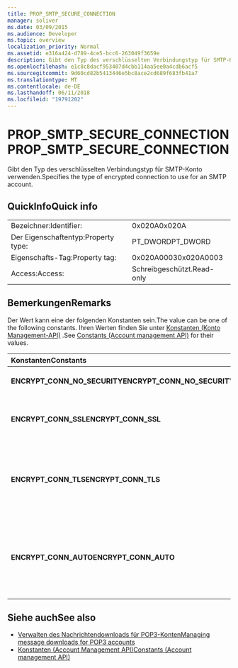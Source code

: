 ```yaml
---
title: PROP_SMTP_SECURE_CONNECTION
manager: soliver
ms.date: 03/09/2015
ms.audience: Developer
ms.topic: overview
localization_priority: Normal
ms.assetid: e316a424-d789-4ce5-bcc6-263049f3659e
description: Gibt den Typ des verschlüsselten Verbindungstyp für SMTP-Konto verwenden.
ms.openlocfilehash: e1c8c8dacf953407d4cbb114aa5ee0a4cdb6acf5
ms.sourcegitcommit: 9d60cd82b5413446e5bc8ace2cd689f683fb41a7
ms.translationtype: MT
ms.contentlocale: de-DE
ms.lasthandoff: 06/11/2018
ms.locfileid: "19791202"
---
```

# <a name="propsmtpsecureconnection"></a><span data-ttu-id="8e119-103">PROP_SMTP_SECURE_CONNECTION</span><span class="sxs-lookup"><span data-stu-id="8e119-103">PROP_SMTP_SECURE_CONNECTION</span></span>

<span data-ttu-id="8e119-104">Gibt den Typ des verschlüsselten Verbindungstyp für SMTP-Konto verwenden.</span><span class="sxs-lookup"><span data-stu-id="8e119-104">Specifies the type of encrypted connection to use for an SMTP account.</span></span>
  
## <a name="quick-info"></a><span data-ttu-id="8e119-105">QuickInfo</span><span class="sxs-lookup"><span data-stu-id="8e119-105">Quick info</span></span>

|||
|:-----|:-----|
|<span data-ttu-id="8e119-106">Bezeichner:</span><span class="sxs-lookup"><span data-stu-id="8e119-106">Identifier:</span></span>  <br/> |<span data-ttu-id="8e119-107">0x020A</span><span class="sxs-lookup"><span data-stu-id="8e119-107">0x020A</span></span>  <br/> |
|<span data-ttu-id="8e119-108">Der Eigenschaftentyp:</span><span class="sxs-lookup"><span data-stu-id="8e119-108">Property type:</span></span>  <br/> |<span data-ttu-id="8e119-109">PT_DWORD</span><span class="sxs-lookup"><span data-stu-id="8e119-109">PT_DWORD</span></span>  <br/> |
|<span data-ttu-id="8e119-110">Eigenschafts-Tag:</span><span class="sxs-lookup"><span data-stu-id="8e119-110">Property tag:</span></span>  <br/> |<span data-ttu-id="8e119-111">0x020A0003</span><span class="sxs-lookup"><span data-stu-id="8e119-111">0x020A0003</span></span>  <br/> |
|<span data-ttu-id="8e119-112">Access:</span><span class="sxs-lookup"><span data-stu-id="8e119-112">Access:</span></span>  <br/> |<span data-ttu-id="8e119-113">Schreibgeschützt.</span><span class="sxs-lookup"><span data-stu-id="8e119-113">Read-only</span></span>  <br/> |
   
## <a name="remarks"></a><span data-ttu-id="8e119-114">Bemerkungen</span><span class="sxs-lookup"><span data-stu-id="8e119-114">Remarks</span></span>

<span data-ttu-id="8e119-115">Der Wert kann eine der folgenden Konstanten sein.</span><span class="sxs-lookup"><span data-stu-id="8e119-115">The value can be one of the following constants.</span></span> <span data-ttu-id="8e119-116">Ihren Werten finden Sie unter [Konstanten (Konto Management-API)](constants-account-management-api.md) .</span><span class="sxs-lookup"><span data-stu-id="8e119-116">See [Constants (Account management API)](constants-account-management-api.md) for their values.</span></span> 
  
|<span data-ttu-id="8e119-117">**Konstanten**</span><span class="sxs-lookup"><span data-stu-id="8e119-117">**Constants**</span></span>|<span data-ttu-id="8e119-118">**Beschreibung**</span><span class="sxs-lookup"><span data-stu-id="8e119-118">**Description**</span></span>|
|:-----|:-----|
|<span data-ttu-id="8e119-119">**ENCRYPT_CONN_NO_SECURITY**</span><span class="sxs-lookup"><span data-stu-id="8e119-119">**ENCRYPT_CONN_NO_SECURITY**</span></span> <br/> |<span data-ttu-id="8e119-120">Verwenden Sie keine Verschlüsselung.</span><span class="sxs-lookup"><span data-stu-id="8e119-120">Do not use any encryption.</span></span>  <br/> |
|<span data-ttu-id="8e119-121">**ENCRYPT_CONN_SSL**</span><span class="sxs-lookup"><span data-stu-id="8e119-121">**ENCRYPT_CONN_SSL**</span></span> <br/> |<span data-ttu-id="8e119-122">Verschlüsselung Secure Socket Layer (SSL) verwenden.</span><span class="sxs-lookup"><span data-stu-id="8e119-122">Use Secure Socket Layer (SSL) encryption.</span></span>  <br/> |
|<span data-ttu-id="8e119-123">**ENCRYPT_CONN_TLS**</span><span class="sxs-lookup"><span data-stu-id="8e119-123">**ENCRYPT_CONN_TLS**</span></span> <br/> |<span data-ttu-id="8e119-124">Verschlüsselung und Authentifizierung-Protokoll (Transport Layer Security, TLS) verwenden.</span><span class="sxs-lookup"><span data-stu-id="8e119-124">Use Transport Layer Security (TLS) encryption and authentication protocol.</span></span>  <br/> |
|<span data-ttu-id="8e119-125">**ENCRYPT_CONN_AUTO**</span><span class="sxs-lookup"><span data-stu-id="8e119-125">**ENCRYPT_CONN_AUTO**</span></span> <br/> |<span data-ttu-id="8e119-126">Automatisch erkennen Sie und die Verschlüsselungsmethode vom Mailserver unterstützt.</span><span class="sxs-lookup"><span data-stu-id="8e119-126">Automatically detect and use the encryption method supported by the mail server.</span></span>  <br/> |
   
## <a name="see-also"></a><span data-ttu-id="8e119-127">Siehe auch</span><span class="sxs-lookup"><span data-stu-id="8e119-127">See also</span></span>

- [<span data-ttu-id="8e119-128">Verwalten des Nachrichtendownloads für POP3-Konten</span><span class="sxs-lookup"><span data-stu-id="8e119-128">Managing message downloads for POP3 accounts</span></span>](managing-message-downloads-for-pop3-accounts.md) 
- [<span data-ttu-id="8e119-129">Konstanten (Account Management API)</span><span class="sxs-lookup"><span data-stu-id="8e119-129">Constants (Account management API)</span></span>](constants-account-management-api.md)

